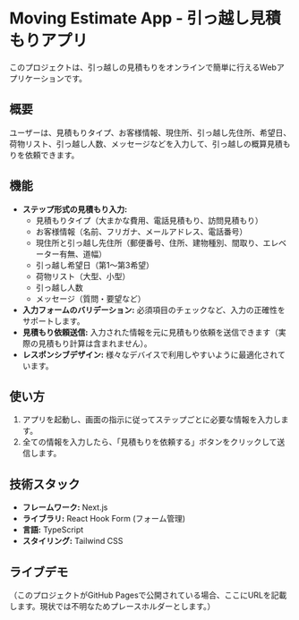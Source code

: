 # Moving Estimate App - 引っ越し見積もりアプリ

このプロジェクトは、引っ越しの見積もりをオンラインで簡単に行えるWebアプリケーションです。

## 概要

ユーザーは、見積もりタイプ、お客様情報、現住所、引っ越し先住所、希望日、荷物リスト、引っ越し人数、メッセージなどを入力して、引っ越しの概算見積もりを依頼できます。

## 機能

-   **ステップ形式の見積もり入力:**
    -   見積もりタイプ（大まかな費用、電話見積もり、訪問見積もり）
    -   お客様情報（名前、フリガナ、メールアドレス、電話番号）
    -   現住所と引っ越し先住所（郵便番号、住所、建物種別、間取り、エレベーター有無、道幅）
    -   引っ越し希望日（第1〜第3希望）
    -   荷物リスト（大型、小型）
    -   引っ越し人数
    -   メッセージ（質問・要望など）
-   **入力フォームのバリデーション:** 必須項目のチェックなど、入力の正確性をサポートします。
-   **見積もり依頼送信:** 入力された情報を元に見積もり依頼を送信できます（実際の見積もり計算は含まれません）。
-   **レスポンシブデザイン:** 様々なデバイスで利用しやすいように最適化されています。

## 使い方

1.  アプリを起動し、画面の指示に従ってステップごとに必要な情報を入力します。
2.  全ての情報を入力したら、「見積もりを依頼する」ボタンをクリックして送信します。

## 技術スタック

-   **フレームワーク:** Next.js
-   **ライブラリ:** React Hook Form (フォーム管理)
-   **言語:** TypeScript
-   **スタイリング:** Tailwind CSS

## ライブデモ

（このプロジェクトがGitHub Pagesで公開されている場合、ここにURLを記載します。現状では不明なためプレースホルダーとします。）